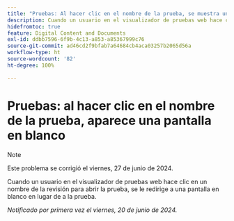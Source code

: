 ```yaml
---
title: "Pruebas: Al hacer clic en el nombre de la prueba, se muestra una pantalla en blanco"
description: Cuando un usuario en el visualizador de pruebas web hace clic en un nombre de la revisión para abrir la prueba, se le redirige a una pantalla en blanco en lugar de a la prueba.
hidefromtoc: true
feature: Digital Content and Documents
exl-id: ddbb7596-6f9b-4c13-a853-a85367999c76
source-git-commit: ad46cd2f9bfab7a64684cb4aca03257b2065d56a
workflow-type: ht
source-wordcount: '82'
ht-degree: 100%

---
```


# Pruebas: al hacer clic en el nombre de la prueba, aparece una pantalla en blanco

>[!NOTE]
>
>Este problema se corrigió el viernes, 27 de junio de 2024.

Cuando un usuario en el visualizador de pruebas web hace clic en un nombre de la revisión para abrir la prueba, se le redirige a una pantalla en blanco en lugar de a la prueba.

_Notificado por primera vez el viernes, 20 de junio de 2024._
